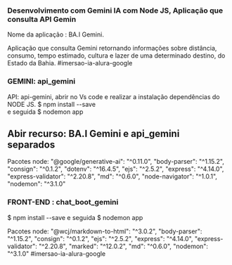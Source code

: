 ### Desenvolvimento com Gemini IA com Node JS, Aplicação que consulta API Gemin

Nome da aplicação : BA.I Gemini.

Aplicação que consulta Gemini retornando informações sobre distância, consumo, tempo estimado, cultura e lazer de uma determinado destino,
do Estado da Bahia. #imersao-ia-alura-google

### GEMINI: api_gemini

API: api-gemini, abrir no Vs code e realizar a instalação dependências do NODE JS.
$ npm install --save  
e seguida 
$ nodemon app

## Abir recurso:  BA.I Gemini e api_gemini separados

Pacotes node:
 "@google/generative-ai": "^0.11.0",
    "body-parser": "^1.15.2",
    "consign": "^0.1.2",
    "dotenv": "^16.4.5",
    "ejs": "^2.5.2",
    "express": "^4.14.0",
    "express-validator": "^2.20.8",
    "md": "^0.6.0",
    "node-navigator": "^1.0.1",
    "nodemon": "^3.1.0"

### FRONT-END : chat_boot_gemini

$ npm install --save 
e seguida 
$ nodemon app

Pacotes node:
"@wcj/markdown-to-html": "^3.0.2",
    "body-parser": "^1.15.2",
    "consign": "^0.1.2",
    "ejs": "^2.5.2",
    "express": "^4.14.0",
    "express-validator": "^2.20.8",
    "marked": "^12.0.2",
    "md": "^0.6.0",
    "nodemon": "^3.1.0"
#imersao-ia-alura-google
